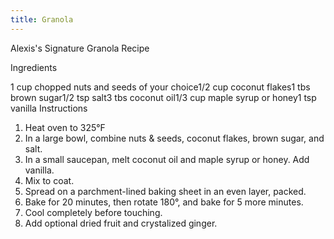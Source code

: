 ```yaml
---
title: Granola
---
```

Alexis's Signature Granola Recipe


Ingredients


1 cup chopped nuts and seeds of your choice1/2 cup coconut flakes1 tbs brown sugar1/2 tsp salt3 tbs coconut oil1/3 cup maple syrup or honey1 tsp vanilla
Instructions

1. Heat oven to 325°F
2. In a large bowl, combine nuts & seeds, coconut flakes, brown sugar, and salt.
3. In a small saucepan, melt coconut oil and maple syrup or honey. Add vanilla.
4. Mix to coat.
5. Spread on a parchment-lined baking sheet in an even layer, packed.
6. Bake for 20 minutes, then rotate 180°, and bake for 5 more minutes.
7. Cool completely before touching.
8. Add optional dried fruit and crystalized ginger.
